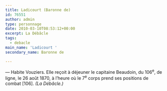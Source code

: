 ```yaml
---
title: Ladicourt (Baronne de)
id: 76551
author: admin
type: personnage
date: 2010-03-10T08:53:12+00:00
excerpt: La Débâcle
tags:
  - debacle
main_name: 'Ladicourt '
secondary_name: Baronne de

---
```

— Habite Vouziers. Elle reçoit à déjeuner le capitaine Beaudoin, du 106<sup>e</sup>, de ligne, le 26 août 1870, à l&rsquo;heure où le 7<sup>e</sup> corps prend ses positions de combat [106]. _(La Débâcle.)_
